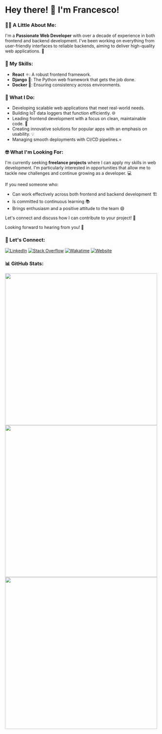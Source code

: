 # Hey there! 👋 I'm Francesco!

### 👨‍💻 A Little About Me:
I'm a **Passionate Web Developer** with over a decade of experience in both frontend and backend development. I've been working on everything from user-friendly interfaces to reliable backends, aiming to deliver high-quality web applications. 💪

### 🔧 My Skills:
- **React** ⚛️: A robust frontend framework.
- **Django** 🐍: The Python web framework that gets the job done.
- **Docker** 🐳: Ensuring consistency across environments.

### 🎯 What I Do:
- Developing scalable web applications that meet real-world needs.
- Building IoT data loggers that function efficiently. 🌐
- Leading frontend development with a focus on clean, maintainable code. 🚢
- Creating innovative solutions for popular apps with an emphasis on usability. 💡
- Managing smooth deployments with CI/CD pipelines.=

### 🤓 What I'm Looking For:
I'm currently seeking **freelance projects** where I can apply my skills in web development. I'm particularly interested in opportunities that allow me to tackle new challenges and continue growing as a developer. 💻

If you need someone who:
- Can work effectively across both frontend and backend development 🏗️
- Is committed to continuous learning 📚
- Brings enthusiasm and a positive attitude to the team 😄

Let's connect and discuss how I can contribute to your project! 🌟

Looking forward to hearing from you! 🙌


### 🚀 Let's Connect:
[![LinkedIn](https://img.shields.io/badge/LinkedIn-blue?style=flat&logo=linkedin&logoColor=white)](https://www.linkedin.com/in/francescomeli/)
[![Stack Overflow](https://img.shields.io/badge/Stack%20Overflow-orange?style=flat&logo=stack-overflow&logoColor=white)](https://stackoverflow.com/users/7754093/francesco-meli)
[![Wakatime](https://img.shields.io/badge/Wakatime-blueviolet?style=flat&logo=wakatime&logoColor=white)](https://wakatime.com/@pinkynrg)
[![Website](https://img.shields.io/badge/Website-francescomeli.com-blue?style=flat&logo=google-chrome&logoColor=white)](https://www.francescomeli.com)


### 📊 GitHub Stats:
<img width="500" src="https://github-readme-stats-git-master-francesco-melis-projects.vercel.app/api?username=pinkynrg&show_icons=true&theme=radical&show=reviews"/>
<img width="500" src="https://github-readme-stats-git-master-francesco-melis-projects.vercel.app/api/top-langs/?username=pinkynrg&layout=compact&theme=radical&langs_count=8"/>
<img width="500" src="https://github-readme-stats-git-master-francesco-melis-projects.vercel.app/api/wakatime/?username=pinkynrg&layout=compact&theme=radical"/>


